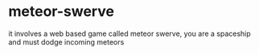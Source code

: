# meteor-swerve

it involves a web based game called meteor swerve, you are a spaceship and must dodge incoming meteors
